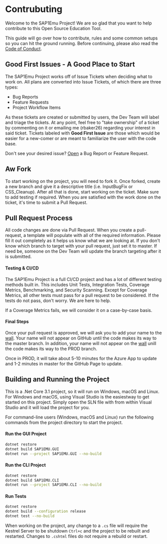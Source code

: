 # Contrubuting 
Welcome to the SAP1Emu Project! We are so glad that you want to help contribute to this Open Source Education Tool.

This guide will go over how to contribute, rules and some common setups so you can hit the ground running.
Before continuing, please also read the [Code of Conduct](CODE_OF_CONDUCT.md).

## Good First Issues - A Good Place to Start

The SAP1Emu Project works off of Issue Tickets when deciding what to work on.  All plans are converted into Issue Tickets, of which there are three types:
* Bug Reports
* Feature Requests 
* Project Workflow Items

As these tickets are created or submitted by users, the Dev Team will label and triage the tickets. At any point, feel free to "take ownership" of a ticket by commenting on it or emailing me (rbaker26) regarding your interest in said ticket. Tickets labeled with **Good First Issue** are those which would be easier for a new-comer or are meant to familiarize the user with the code base. 

Don't see your desired issue? [Open](https://github.com/rbaker26/SAP1EMU/issues/new/choose) a Bug Report or Feature Request.


## Aw Fork
To start working on the project, you will need to fork it.  Once forked, create a new branch and give it a descriptive title (i.e. InputBugFix or CSS_Cleanup). After all that is done, start working on the ticket.  Make sure to add testing if required. When you are satisfied with the work done on the ticket, it's time to submit a Pull Request.


## Pull Request Process
All code changes are done via Pull Request.  When you create a pull-request, a template will populate with all of the required information. Please fill it out completely as it helps us know what we are looking at.  If you don't know which branch to target with your pull request, just set it to master. If need be, someone on the Dev Team will update the branch targeting after it is submitted.  

#### Testing & CI/CD
The SAP1Emu Project is a full CI/CD project and has a lot of different testing methods built in. This includes Unit Tests, Integration Tests, Coverage Metrics, Benchmarking, and Security Scanning. Except for Coverage Metrics, all other tests must pass for a pull request to be considered.  If the tests do not pass, don't worry. We are here to help. 

If a Coverage Metrics fails, we will consider it on a case-by-case basis.  


#### Final Steps 
Once your pull request is approved, we will ask you to add your name to the [wall](https://sap1emu.net/Home/Contributors).
Your name will not appear on GitHub until the code makes its way to the master branch. In addition, your name will not appear on the [wall](https://sap1emu.net/Home/Contributors) unill the code makes its way to the PROD branch. 

Once in PROD, it will take about 5-10 minutes for the Azure App to update and 1-2 minutes in master for the GitHub Page to update.



## Building and Running the Project
This is a .Net Core 3.1 project, so it will run on Windows, macOS and Linux. For Windows and macOS, using Visual Studio is the easiestway to get started on this project. Simply open the SLN file with from within Visual Studio and it will load the project for you.

For command-line users (Windows, macOS and Linux) run the following commands from the project directory to start the project.

#### Run the GUI Project
```bash
dotnet restore
dotnet build SAP1EMU.GUI 
dotnet run --project SAP1EMU.GUI --no-build
```

#### Run the CLI Project
```bash
dotnet restore
dotnet build SAP1EMU.CLI
dotnet run --project SAP1EMU.CLI --no-build
```

#### Run Tests
```bash
dotnet restore
dotent build --configuration release
dotnet test --no-build
```

When working on the project, any change to a `.cs` file will require the Kestrel Server to be shutdown `Ctrl+c` and the project to be rebuilt and restarted. Changes to `.cshtml` files do not require a rebuild or restart.
